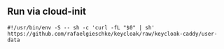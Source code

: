## Run via cloud-init

```
#!/usr/bin/env -S -- sh -c 'curl -fL "$0" | sh' https://github.com/rafaelgieschke/keycloak/raw/keycloak-caddy/user-data
```
